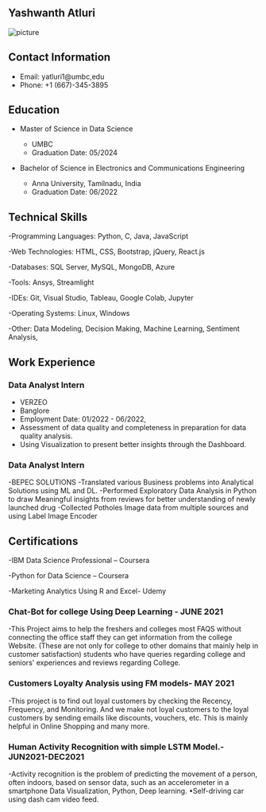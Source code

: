    ## Yashwanth Atluri
  ![picture](https://github.com/YASHCHOWDARY/UMBC-DATA606-Capstone/assets/86242799/2b694eea-3bab-46c4-b3b8-15a1e68ef715)
 

## Contact Information
- Email: yatluri1@umbc,edu
- Phone: +1 (667)-345-3895

## Education
- Master of Science in Data Science
  - UMBC
  - Graduation Date: 05/2024

- Bachelor of Science in Electronics and Communications Engineering
  - Anna University, Tamilnadu, India
  - Graduation Date: 06/2022

## Technical Skills
-Programming Languages: Python, C, Java, JavaScript

-Web Technologies: HTML, CSS, Bootstrap, jQuery, React.js

-Databases: SQL Server, MySQL, MongoDB, Azure

-Tools: Ansys, Streamlight

-IDEs: Git, Visual Studio, Tableau, Google Colab, Jupyter

-Operating Systems: Linux, Windows

-Other: Data Modeling, Decision Making, Machine Learning, Sentiment Analysis, 

## Work Experience
###  Data Analyst Intern
- VERZEO
- Banglore
- Employment Date: 01/2022 - 06/2022, 
- Assessment of data quality and completeness in preparation for data quality analysis.       
- Using Visualization to present better insights through the Dashboard.

###  Data Analyst Intern
-BEPEC SOLUTIONS 
-Translated various Business problems into Analytical Solutions using ML and DL.
-Performed Exploratory Data Analysis in Python to draw Meaningful insights from reviews for   better understanding of newly launched drug
-Collected Potholes Image data from multiple sources and using Label Image Encoder

## Certifications
-IBM Data Science Professional – Coursera 

-Python for Data Science – Coursera 

-Marketing Analytics Using R and Excel- Udemy

###  Chat-Bot for college Using Deep Learning - JUNE 2021
-This Project aims to help the freshers and colleges most FAQS without connecting the office staff they can get information from
the college Website. (These are not only for college to other domains that mainly help in customer satisfaction) students who have 
queries regarding college and seniors' experiences and reviews regarding College.

### Customers Loyalty Analysis using FM models- MAY 2021
-This project is to find out loyal customers by checking the Recency, Frequency, and Monitoring. And we make not loyal customers to the loyal customers by sending emails like discounts, vouchers, etc. This is mainly helpful in Online Shopping and 
many more.

### Human Activity Recognition with simple LSTM Model.-JUN2021-DEC2021
-Activity recognition is the problem of predicting the movement of a person, often indoors, based on sensor data, such as an accelerometer in a smartphone Data Visualization, Python, Deep learning. •Self-driving car using dash cam video feed.
